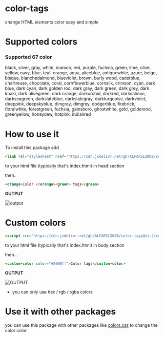 # color-tags
change HTML elements color easy and simple 



# Supported colors

### Supported 67 color

black,
silver,
gray,
white,
maroon,
red,
purple,
fuchsia,
green,
lime,
olive,
yellow,
navy,
blue,
teal,
orange,
aqua,
aliceblue,
antiquewhite,
azure,
beige,
bisque,
blanchedalmond,
blueviolet,
brown,
burly wood,
cadetblue,
chartreuse,
chocolate,
coral,
cornflowerblue,
cornsilk,
crimson,
cyan,
dark blue,
dark cyan,
dark golden rod,
dark gray,
dark green,
dark grey,
dark khaki,
dark olivegreen,
dark orange, 
darkorchid,
darkred,
darksalmon,
darkseagreen,
darkslateblue,
darkslategray,
darkturquoise,
darkviolet,
deeppink,
deepskyblue,
dimgray,
dimgrey,
dodgerblue,
firebrick,
floralwhite,
forestgreen,
fuchsia,
gainsboro,
ghostwhite,
gold,
goldenrod,
greenyellow,
honeydew,
hotpink,
indianred

# How to use it

To install this package add

```html
<link rel="stylesheet" href="https://cdn.jsdelivr.net/gh/ALFARSI2008/color-tags@v1.1/src.css"> 
```
to your html file (typically that's index.html) in head section

then.. 

```html
<orange>Color </orange><green> tags</green>
```
**OUTPUT**

![output](https://media.discordapp.net/attachments/894175480381575168/896409947611480114/Screenshot_2021_1008_204611.png)

# Custom colors

```html
<script src="https://cdn.jsdelivr.net/gh/ALFARSI2008/color-tags@v1.2/customColors.js"></script>
```
to your html file (typically that's index.html) in body section

then...

```html
<custom-color color="#8000ff">Color tags</custom-color>
```
**OUTPUT**

![OUTPUT](https://media.discordapp.net/attachments/894175480381575168/898265484259115018/Screenshot_2021_1014_214521.png)

- you can only use hex / rgb / rgba colors

# Use it with other packages

you can use this package with other packages like [colors.css](http://clrs.cc) to change the color color
